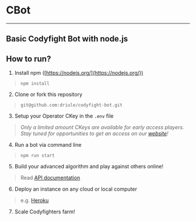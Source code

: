 # CBot
---
Basic Codyfight Bot with node.js
---

## How to run?

1. Install npm ([https://nodejs.org/](https://nodejs.org/))
> `npm install`

2. Clone or fork this repository
> `git@github.com:driule/codyfight-bot.git`

3. Setup your Operator CKey in the `.env` file
> _Only a limited amount CKeys are available for early access players. Stay tuned for opportunities to get an access on our [website](https://codyfight.com/)!_

4. Run a bot via command line
> `npm run start`

5. Build your advanced algorithm and play against others online!
> Read [API documentation](https://codyfight.com/api-doc)

6. Deploy an instance on any cloud or local computer
> e.g. [Heroku](https://www.heroku.com/)

7. Scale Codyfighters farm!
